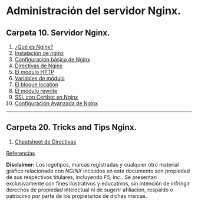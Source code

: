 # Administración del servidor Nginx.

## Carpeta 10. Servidor Nginx.

1. [¿Qué es Nginx?](./10/10-A.md)
2. [Instalación de nginx](./10/10-B.md)
3. [Configuración básica de Nginx](./10/10-C.md)
4. [Directivas de Nginx](./10/10-D.md)
5. [El módulo HTTP](./10/10-E.md)
6. [Variables de módulo](./10/10-F.md)
7. [El bloque location](./10/10-G.md)
8. [El módulo rewrite](./10/10-H.md)
9. [SSL con Certbot en Nginx](./10/10-I.md)  
10. [Configuración Avanzada de Nginx](./10/10-J.md)  
  
---

## Carpeta 20. Tricks and Tips Nginx.

1. [Cheatsheet de Directivas](./20/20-A.md)  
  
[Referencias](./10/10-Referencias.md)  

**Disclaimer:**
Los logotipos, marcas registradas y cualquier otro material gráfico relacionado con *NGINX* incluidos en este documento son propiedad de sus respectivos titulares, incluyendo *F5, Inc.*. Se presentan exclusivamente con fines ilustrativos y educativos, sin intención de infringir derechos de propiedad intelectual ni de sugerir afiliación, respaldo o patrocinio por parte de los propietarios de dichas marcas.

